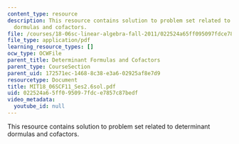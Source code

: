 ```yaml
---
content_type: resource
description: This resource contains solution to problem set related to determinant
  dormulas and cofactors.
file: /courses/18-06sc-linear-algebra-fall-2011/022524a65ff095097fdce7857c87bedf_MIT18_06SCF11_Ses2.6sol.pdf
file_type: application/pdf
learning_resource_types: []
ocw_type: OCWFile
parent_title: Determinant Formulas and Cofactors
parent_type: CourseSection
parent_uid: 172571ec-1468-8c38-e3a6-02925af8e7d9
resourcetype: Document
title: MIT18_06SCF11_Ses2.6sol.pdf
uid: 022524a6-5ff0-9509-7fdc-e7857c87bedf
video_metadata:
  youtube_id: null
---
```

This resource contains solution to problem set related to determinant dormulas and cofactors.

